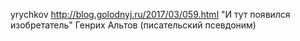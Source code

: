 
yrychkov
http://blog.golodnyj.ru/2017/03/059.html
"И тут появился изобретатель" Генрих Альтов (писательский псевдоним) 